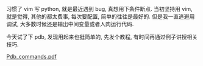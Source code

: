 习惯了 vim 写 python, 就是最近遇到 bug, 真想用下条件断点. 当初坚持用 vim, 就是觉得, 其他的都太费事, 每次要配置, 简单的往往是最好的. 但是我一直逃避用调试, 大多数时候还是输出中间变量或者人肉运行代码.

今天试了下 pdb, 发现用起来也挺简单的, 先发个教程, 有时间再通过例子讲授相关技巧.

[Pdb_commands.pdf](pdb/Pdb_Commands.pdf)

